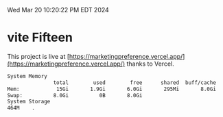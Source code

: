 Wed Mar 20 10:20:22 PM EDT 2024

# vite Fifteen


This project is live at [https://marketingpreference.vercel.app/](https://marketingpreference.vercel.app/) thanks to Vercel.

```bash
System Memory
               total        used        free      shared  buff/cache   available
Mem:            15Gi       1.9Gi       6.0Gi       295Mi       8.0Gi        13Gi
Swap:          8.0Gi          0B       8.0Gi
System Storage
464M	.
```
```bash
